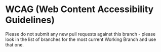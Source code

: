 WCAG (Web Content Accessibility Guidelines)
===

Please do not submit any new pull requests against this branch - please look in the list of branches for the most current Working Branch and use that one.


